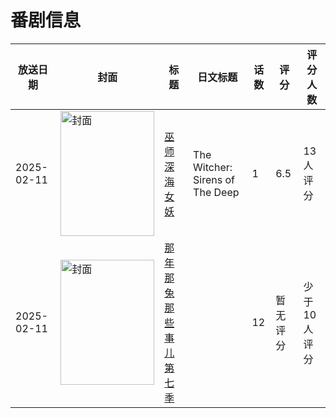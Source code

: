 # 番剧信息

|放送日期|封面|标题|日文标题|话数|评分|评分人数|
|---|---|---|---|---|---|---|
|2025-02-11|<img src="https://lain.bgm.tv/pic/cover/c/0e/3a/464852_lJEje.jpg" alt="封面" style="width:150px;height:200px;object-fit:cover;">|[巫师 深海女妖](https://bangumi.tv/subject/464852)|The Witcher: Sirens of The Deep|1|6.5|13人评分|
|2025-02-11|<img src="https://lain.bgm.tv/pic/cover/c/5d/38/531515_xU9SF.jpg" alt="封面" style="width:150px;height:200px;object-fit:cover;">|[那年那兔那些事儿 第七季](https://bangumi.tv/subject/531515)||12|暂无评分|少于10人评分|
